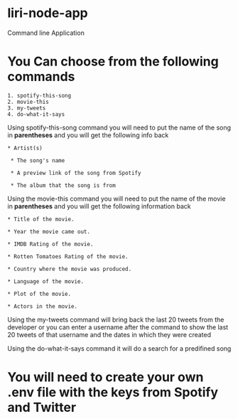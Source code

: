 # liri-node-app
Command line Application
# You Can choose from the following commands
    1. spotify-this-song
    2. movie-this
    3. my-tweets
    4. do-what-it-says

Using spotify-this-song command you will need to put the name of the song in **parentheses** and you will get the following info back
   
    * Artist(s)
     
     * The song's name
     
     * A preview link of the song from Spotify
     
     * The album that the song is from

Using the movie-this command you will need to put the name of the movie in **parentheses** and you will get the following information back
   
    * Title of the movie.
   
    * Year the movie came out.
   
    * IMDB Rating of the movie.
   
    * Rotten Tomatoes Rating of the movie.
   
    * Country where the movie was produced.
   
    * Language of the movie.
   
    * Plot of the movie.
   
    * Actors in the movie.

Using the my-tweets command will bring back the last 20 tweets from the developer or you can enter a username after the command to show the last 20 tweets of that username and the dates in which they were created

Using the do-what-it-says command it will do a search for a predifined song 

# You will need to create your own .env file with the keys from Spotify and Twitter